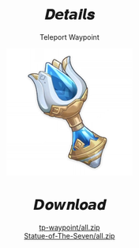 <body>
  <div align="center">
    <h1>𝑫𝙚𝒕𝙖𝒊𝙡𝒔</h1>
    <p>Teleport Waypoint</p>
    <img src=item.webp>
    <h1>𝘿𝒐𝙬𝒏𝙡𝒐𝙖𝒅</h1>
    <a href="https://github.com/Minato0211/minato-jsons/raw/main/teleport-waypoint/fontaine/json/4.1/tp-waypoint/all.zip">tp-waypoint/all.zip</a></br>
    <a href="https://github.com/Minato0211/minato-jsons/raw/main/teleport-waypoint/fontaine/json/4.1/Statue-of-The-Seven/all.zip">Statue-of-The-Seven/all.zip</a></br>
  </div>
</body>
